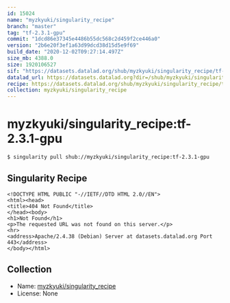```yaml
---
id: 15024
name: "myzkyuki/singularity_recipe"
branch: "master"
tag: "tf-2.3.1-gpu"
commit: "1dcd86e37345e4486b55dc568c2d459f2ce446a0"
version: "2b6e20f3ef1a63d99dcd38d15d5e9f69"
build_date: "2020-12-02T09:27:14.497Z"
size_mb: 4388.0
size: 1920106527
sif: "https://datasets.datalad.org/shub/myzkyuki/singularity_recipe/tf-2.3.1-gpu/2020-12-02-1dcd86e3-2b6e20f3/2b6e20f3ef1a63d99dcd38d15d5e9f69.sif"
datalad_url: https://datasets.datalad.org?dir=/shub/myzkyuki/singularity_recipe/tf-2.3.1-gpu/2020-12-02-1dcd86e3-2b6e20f3/
recipe: https://datasets.datalad.org/shub/myzkyuki/singularity_recipe/tf-2.3.1-gpu/2020-12-02-1dcd86e3-2b6e20f3/Singularity
collection: myzkyuki/singularity_recipe
---
```


# myzkyuki/singularity_recipe:tf-2.3.1-gpu

```bash
$ singularity pull shub://myzkyuki/singularity_recipe:tf-2.3.1-gpu
```

## Singularity Recipe

```singularity
<!DOCTYPE HTML PUBLIC "-//IETF//DTD HTML 2.0//EN">
<html><head>
<title>404 Not Found</title>
</head><body>
<h1>Not Found</h1>
<p>The requested URL was not found on this server.</p>
<hr>
<address>Apache/2.4.38 (Debian) Server at datasets.datalad.org Port 443</address>
</body></html>
```

## Collection

 - Name: [myzkyuki/singularity_recipe](https://github.com/myzkyuki/singularity_recipe)
 - License: None

